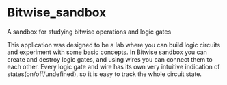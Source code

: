 # Bitwise_sandbox
A sandbox for studying bitwise operations and logic gates

This application was designed to be a lab where you can build logic circuits and experiment with some basic concepts.
In Bitwise sandbox you can create and destroy logic gates, and using wires you can connect them to each other.
Every logic gate and wire has its own very intuitive indication of states(on/off/undefined), so it is easy to track the whole circuit state.
